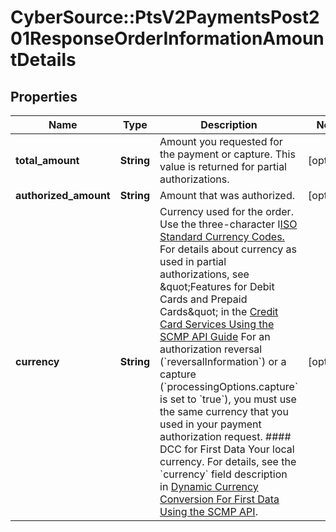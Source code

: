 # CyberSource::PtsV2PaymentsPost201ResponseOrderInformationAmountDetails

## Properties
Name | Type | Description | Notes
------------ | ------------- | ------------- | -------------
**total_amount** | **String** | Amount you requested for the payment or capture.  This value is returned for partial authorizations.  | [optional] 
**authorized_amount** | **String** | Amount that was authorized.  | [optional] 
**currency** | **String** | Currency used for the order. Use the three-character I[ISO Standard Currency Codes.](http://apps.cybersource.com/library/documentation/sbc/quickref/currencies.pdf)  For details about currency as used in partial authorizations, see \&quot;Features for Debit Cards and Prepaid Cards\&quot; in the [Credit Card Services Using the SCMP API Guide](https://apps.cybersource.com/library/documentation/dev_guides/CC_Svcs_SCMP_API/html/wwhelp/wwhimpl/js/html/wwhelp.htm)  For an authorization reversal (&#x60;reversalInformation&#x60;) or a capture (&#x60;processingOptions.capture&#x60; is set to &#x60;true&#x60;), you must use the same currency that you used in your payment authorization request.  #### DCC for First Data Your local currency. For details, see the &#x60;currency&#x60; field description in [Dynamic Currency Conversion For First Data Using the SCMP API](http://apps.cybersource.com/library/documentation/dev_guides/DCC_FirstData_SCMP/DCC_FirstData_SCMP_API.pdf).  | [optional] 


